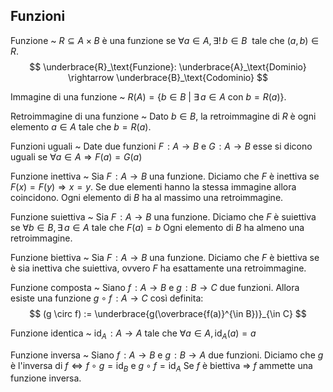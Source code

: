 ## Funzioni
Funzione
 ~ $R \subseteq A \times B$ è una funzione se $\forall a \in A, \, \exists! \, b \in B \: \text{ tale che } (a, \, b) \in R$.
 $$
 \underbrace{R}_\text{Funzione}: \underbrace{A}_\text{Dominio} \rightarrow \underbrace{B}_\text{Codominio}
 $$
 
Immagine di una funzione
 ~ $R(A) = \{ b \in B \: | \: \exists \, a \in A \text{ con } b = R(a) \}$.
 
Retroimmagine di una funzione
 ~ Dato $b \in B$, la retroimmagine di $R$ è ogni elemento $a \in A$ tale che $b = R(a)$.

Funzioni uguali
 ~ Date due funzioni $F \! : A \rightarrow B$ e $G \! : A \rightarrow B$ esse si dicono uguali se $\forall a \in A \Rightarrow F(a) = G(a)$
 
Funzione inettiva
 ~ Sia $F \! : A \rightarrow B$ una funzione. Diciamo che $F$ è inettiva se $F(x) = F(y) \Rightarrow x = y$.
 Se due elementi hanno la stessa immagine allora coincidono.
 Ogni elemento di $B$ ha al massimo una retroimmagine.
 
Funzione suiettiva
 ~ Sia $F \! : A \rightarrow B$ una funzione. Diciamo che $F$ è suiettiva se $\forall b \in B, \, \exists \, a \in A \text{ tale che } F(a) = b$
 Ogni elemento di $B$ ha almeno una retroimmagine.
 
Funzione biettiva
 ~ Sia $F \! : A \rightarrow B$ una funzione. Diciamo che $F$ è biettiva se è sia inettiva che suiettiva, ovvero $F$ ha esattamente una retroimmagine.

Funzione composta
 ~ Siano $f \! : A \rightarrow B$ e $g \! : B \rightarrow C$ due funzioni. Allora esiste una funzione $g \circ f \! : A \rightarrow C$ così definita:
 $$
 (g \circ f) := \underbrace{g(\overbrace{f(a)}^{\in B})}_{\in C}
 $$

Funzione identica
 ~ $\text{id}_A \! : A \rightarrow A \text{ tale che } \forall a \in A, \, \text{id}_A(a) = a$

Funzione inversa
 ~ Siano $f \! : A \rightarrow B$ e $g \! : B \rightarrow A$ due funzioni. 
 Diciamo che $g$ è l'inversa di $f \Leftrightarrow f \circ g = \text{id}_B$ e $g \circ f = \text{id}_A$
 Se $f$ è biettiva $\Rightarrow$ $f$ ammette una funzione inversa.
 
